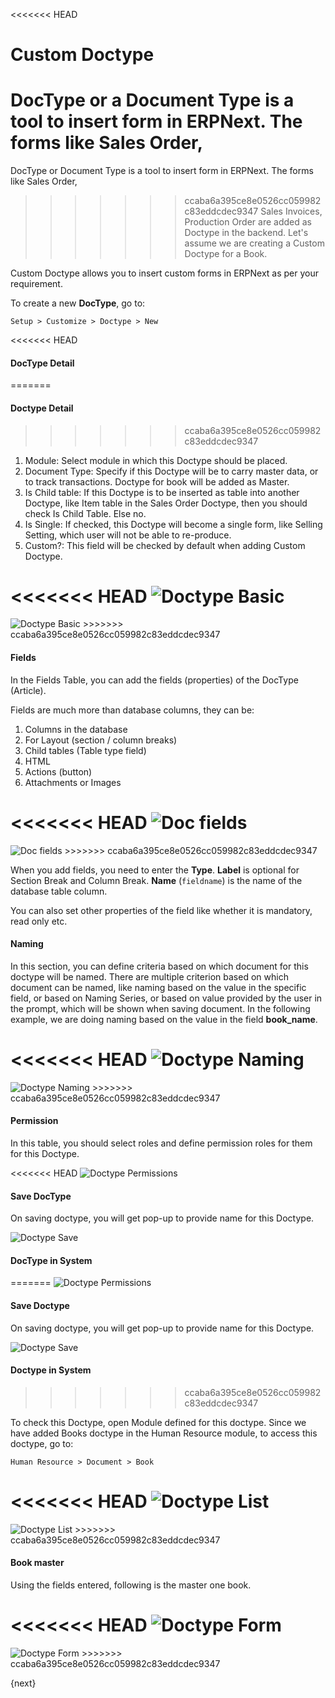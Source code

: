 <<<<<<< HEAD
# Custom Doctype

DocType or a Document Type is a tool to insert form in ERPNext. The forms like Sales Order,
=======
DocType or Document Type is a tool to insert form in ERPNext. The forms like Sales Order,
>>>>>>> ccaba6a395ce8e0526cc059982c83eddcdec9347
Sales Invoices, Production Order are added as Doctype in the backend. Let's assume we are
creating a Custom Doctype for a Book.

Custom Doctype allows you to insert custom forms in ERPNext as per your requirement.

To create a new **DocType**, go to:

`Setup > Customize > Doctype > New`

<<<<<<< HEAD
#### DocType Detail
=======
#### Doctype Detail
>>>>>>> ccaba6a395ce8e0526cc059982c83eddcdec9347

1. Module: Select module in which this Doctype should be placed.
1. Document Type: Specify if this Doctype will be to carry master data, or to track transactions. Doctype
for book will be added as Master.
1. Is Child table: If this Doctype is to be inserted as table into another Doctype, like Item table
in the Sales Order Doctype, then you should check Is Child Table. Else no.
1. Is Single: If checked, this Doctype will become a single form, like Selling Setting, which user will
not be able to re-produce.
1. Custom?: This field will be checked by default when adding Custom Doctype.

<<<<<<< HEAD
<img alt="Doctype Basic" class="screenshot" src="/docs/assets/img/setup/customize/doctype-basics.png">
=======
<img alt="Doctype Basic" class="screenshot" src="{{docs_base_url}}/assets/img/setup/customize/doctype-basics.png">
>>>>>>> ccaba6a395ce8e0526cc059982c83eddcdec9347

#### Fields

In the Fields Table, you can add the fields (properties) of the DocType (Article).

Fields are much more than database columns, they can be:

1. Columns in the database
1. For Layout (section / column breaks)
1. Child tables (Table type field)
1. HTML
1. Actions (button)
1. Attachments or Images

<<<<<<< HEAD
<img alt="Doc fields" class="screenshot" src="/docs/assets/img/setup/customize/doctype-all-fields.png">
=======
<img alt="Doc fields" class="screenshot" src="{{docs_base_url}}/assets/img/setup/customize/doctype-all-fields.png">
>>>>>>> ccaba6a395ce8e0526cc059982c83eddcdec9347

When you add fields, you need to enter the **Type**. **Label** is optional for Section Break and Column Break. **Name** (`fieldname`) is the name of the database table column.

You can also set other properties of the field like whether it is mandatory, read only etc.

#### Naming

In this section, you can define criteria based on which document for this doctype will be named. There are multiple criterion based on which document can be named, like naming based on the value in the specific field, or based on Naming Series, or based on value provided by the user in the prompt, which will be shown when saving document. In the following example, we are doing naming based on the value in the field **book_name**.

<<<<<<< HEAD
<img alt="Doctype Naming" class="screenshot" src="/docs/assets/img/setup/customize/doctype-field-naming.png">
=======
<img alt="Doctype Naming" class="screenshot" src="{{docs_base_url}}/assets/img/setup/customize/doctype-field-naming.png">
>>>>>>> ccaba6a395ce8e0526cc059982c83eddcdec9347

#### Permission

In this table, you should select roles and define permission roles for them for this Doctype.

<<<<<<< HEAD
<img alt="Doctype Permissions" class="screenshot" src="/docs/assets/img/setup/customize/doctype-permissions.png">

#### Save DocType

On saving doctype, you will get pop-up to provide name for this Doctype.

<img alt="Doctype Save" class="screenshot" src="/docs/assets/img/setup/customize/doctype-save.png">

#### DocType in System
=======
<img alt="Doctype Permissions" class="screenshot" src="{{docs_base_url}}/assets/img/setup/customize/doctype-permissions.png">

#### Save Doctype

On saving doctype, you will get pop-up to provide name for this Doctype.

<img alt="Doctype Save" class="screenshot" src="{{docs_base_url}}/assets/img/setup/customize/Doctype-save.png">

#### Doctype in System
>>>>>>> ccaba6a395ce8e0526cc059982c83eddcdec9347

To check this Doctype, open Module defined for this doctype. Since we have added Books doctype in the
Human Resource module, to access this doctype, go to:

`Human Resource > Document > Book`

<<<<<<< HEAD
<img alt="Doctype List" class="screenshot" src="/docs/assets/img/setup/customize/doctype-list-view.png">
=======
<img alt="Doctype List" class="screenshot" src="{{docs_base_url}}/assets/img/setup/customize/doctype-list-view.png">
>>>>>>> ccaba6a395ce8e0526cc059982c83eddcdec9347

#### Book master

Using the fields entered, following is the master one book.

<<<<<<< HEAD
<img alt="Doctype Form" class="screenshot" src="/docs/assets/img/setup/customize/doctype-book-added.png">
=======
<img alt="Doctype Form" class="screenshot" src="{{docs_base_url}}/assets/img/setup/customize/Doctype-book-added.png">
>>>>>>> ccaba6a395ce8e0526cc059982c83eddcdec9347

{next}
